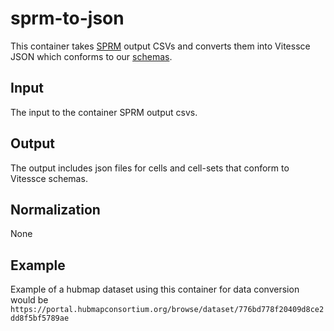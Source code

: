 # sprm-to-json

This container takes [SPRM](https://docs.google.com/document/d/1c7UR0Pe1newpVhQY2HEFkfV8O7GAj9Vk4XnuSiSnDeY/edit) output CSVs and converts them into Vitessce JSON which conforms to our [schemas](https://github.com/hubmapconsortium/vitessce/tree/master/src/schemas).

## Input
The input to the container SPRM output csvs.

## Output
The output includes json files for cells and cell-sets that conform to Vitessce schemas.
 
## Normalization
None

## Example
Example of a hubmap dataset using this container for data conversion would be 
`https://portal.hubmapconsortium.org/browse/dataset/776bd778f20409d8ce2dd8f5bf5789ae` 
